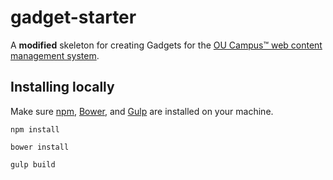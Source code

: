 # gadget-starter

A **modified** skeleton for creating Gadgets for the [OU Campus™ web content management system](http://www.omniupdate.com).

## Installing locally

Make sure [npm](https://www.npmjs.com/), [Bower](http://bower.io/), and [Gulp](http://gulpjs.com/) are installed on your machine.

```
npm install

bower install

gulp build
```